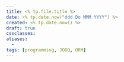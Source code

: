 ```yaml
---
title: <% tp.file.title %>
date: <% tp.date.now("ddd Do MMM YYYY") %>
created: <% tp.date.now() %>
draft: true
cssclasses:
aliases: 
  - 
tags: [programming, JOOQ, ORM]
---
```

